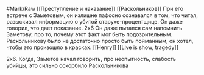  #Mark/Raw 
[[Преступление и наказание]] [[Раскольников]] При его встрече с Заметовым, он излишне пафосно сознавался в том, что читал, разыскивал информацию о убитой старухе-процентщице. Он даже говорил, что дает показание. 2x6 Он даже пытался сам напомнить Заметову, про то, почему этот факт мог быть подозрительным. Раскольникову было не достаточно просто быть пойманным, он хотел, чтобы это произошло в красках. [[Henry]] [[Live is show, tragedy]]

2x6. Когда, Заметов начал говорить, про неопытность, слабость убийцы, это сильно оскорбило Раскольникова
